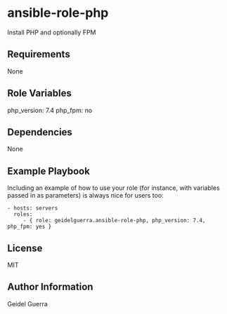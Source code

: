 ansible-role-php
=========

Install PHP and optionally FPM

Requirements
------------

None

Role Variables
--------------

php_version: 7.4
php_fpm: no

Dependencies
------------

None

Example Playbook
----------------

Including an example of how to use your role (for instance, with variables passed in as parameters) is always nice for users too:

    - hosts: servers
      roles:
         - { role: geidelguerra.ansible-role-php, php_version: 7.4, php_fpm: yes }

License
-------

MIT

Author Information
------------------

Geidel Guerra
